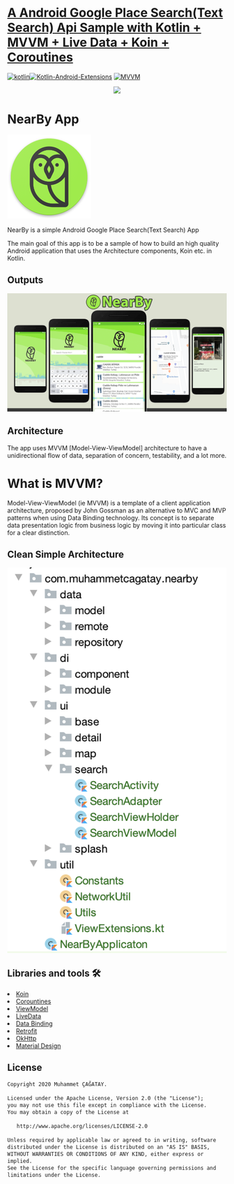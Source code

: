 
# [A  Android Google Place Search(Text Search) Api Sample with Kotlin + MVVM + Live Data + Koin + Coroutines](https://github.com/cagataymuhammet/NearBy)

[![kotlin](https://img.shields.io/badge/Kotlin-1.3.xxx-brightgreen.svg)](https://kotlinlang.org/)[![Kotlin-Android-Extensions](https://img.shields.io/badge/Kotlin--Android--Extensions-plugin-red.svg)](https://kotlinlang.org/docs/tutorials/android-plugin.html) [![MVVM](https://img.shields.io/badge/Clean--Code-MVVM-brightgreen.svg)](https://github.com/googlesamples/android-architecture) 
  
  
<p align="center">
<img src="https://github.com/cagataymuhammet/GuestList/blob/master/images/android_arc.png"/>
</p>


# NearBy App
![appicon](https://github.com/cagataymuhammet/NearBy/blob/master/images/icon.png)

NearBy is a simple Android Google Place Search(Text Search) App

The main goal of this app is to be a sample of how to build an high quality Android application that uses the Architecture components, Koin etc. in Kotlin.

<h2 id="Outputs">Outputs</h2>
<p>
  <img src="https://github.com/cagataymuhammet/NearBy/blob/master/images/Nearby.png"  />
 
</p>


## Architecture
The app uses MVVM [Model-View-ViewModel] architecture to have a unidirectional flow of data, separation of concern, testability, and a lot more.

# What is MVVM?
Model-View-ViewModel (ie MVVM) is a template of a client application architecture, proposed by John Gossman as an alternative to MVC and MVP patterns when using Data Binding technology. Its concept is to separate data presentation logic from business logic by moving it into particular class for a clear distinction.  


## Clean Simple Architecture
![Architecture](https://github.com/cagataymuhammet/NearBy/blob/master/images/arc.png)


## Libraries and tools 🛠

<li><a href="https://insert-koin.io/">Koin</a></li>
<li><a href="https://developer.android.com/topic/libraries/architecture/coroutines">Corountines</a></li>
<li><a href="https://developer.android.com/topic/libraries/architecture/viewmodel">ViewModel</a></li>
<li><a href="https://developer.android.com/topic/libraries/architecture/livedata">LiveData</a></li>
<li><a href="https://developer.android.com/topic/libraries/data-binding">Data Binding</a></li>
<li><a href="https://square.github.io/retrofit/">Retrofit</a></li>
<li><a href="https://github.com/square/okhttp">OkHttp</a></li>
<li><a href="https://material.io/develop/android/docs/getting-started/">Material Design</a></li>

License
--------

    Copyright 2020 Muhammet ÇAĞATAY.

    Licensed under the Apache License, Version 2.0 (the "License");
    you may not use this file except in compliance with the License.
    You may obtain a copy of the License at

       http://www.apache.org/licenses/LICENSE-2.0

    Unless required by applicable law or agreed to in writing, software
    distributed under the License is distributed on an "AS IS" BASIS,
    WITHOUT WARRANTIES OR CONDITIONS OF ANY KIND, either express or implied.
    See the License for the specific language governing permissions and
    limitations under the License.

